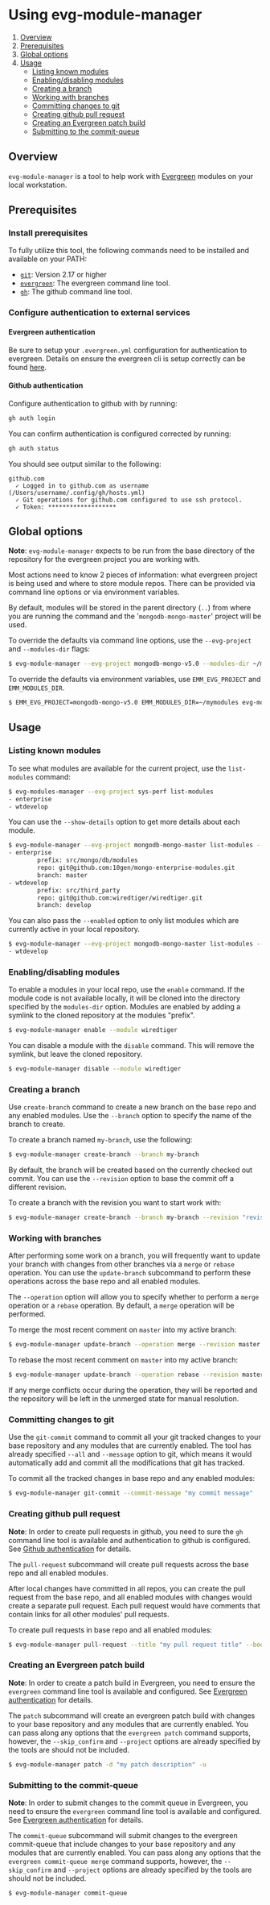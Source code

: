 # Using evg-module-manager

1. [Overview](#overview)
2. [Prerequisites](#prerequisites)
3. [Global options](#global-options)
4. [Usage](#usage)
    - [Listing known modules](#listing-known-modules)
    - [Enabling/disabling modules](#enablingdisabling-modules)
    - [Creating a branch](#creating-a-branch)
    - [Working with branches](#working-with-branches)
    - [Committing changes to git](#committing-changes-to-git)
    - [Creating github pull request](#creating-github-pull-request)
    - [Creating an Evergreen patch build](#creating-an-evergreen-patch-build)
    - [Submitting to the commit-queue](#submitting-to-the-commit-queue)

## Overview

`evg-module-manager` is a tool to help work with [Evergreen](https://github.com/evergreen-ci/evergreen)
modules on your local workstation.

## Prerequisites

### Install prerequisites

To fully utilize this tool, the following commands need to be installed and available on your
PATH:

* [`git`](https://git-scm.com): Version 2.17 or higher
* [`evergreen`](https://github.com/evergreen-ci/evergreen/wiki/Using-the-Command-Line-Tool): The evergreen command line tool.
* [`gh`](https://github.com/cli/cli#installation): The github command line tool.

### Configure authentication to external services

#### Evergreen authentication

Be sure to setup your `.evergreen.yml` configuration for authentication to
evergreen. Details on ensure the evergreen cli is setup correctly can be found
[here](https://github.com/evergreen-ci/evergreen/wiki/Using-the-Command-Line-Tool#downloading-the-command-line-tool).

#### Github authentication

Configure authentication to github with by running:
```bash
gh auth login
```

You can confirm authentication is configured corrected by running:
```bash
gh auth status
```
You should see output similar to the following:
```
github.com
  ✓ Logged in to github.com as username (/Users/username/.config/gh/hosts.yml)
  ✓ Git operations for github.com configured to use ssh protocol.
  ✓ Token: *******************
```

## Global options

**Note**: `evg-module-manager` expects to be run from the base directory of the repository for the
evergreen project you are working with.

Most actions need to know 2 pieces of information: what evergreen project is being used and where
to store module repos. There can be provided via command line options or via environment variables.

By default, modules will be stored in the parent directory (`..`) from where you are running the command
and the '`mongodb-mongo-master`' project will be used.

To override the defaults via command line options, use the `--evg-project` and `--modules-dir` flags:

```bash
$ evg-module-manager --evg-project mongodb-mongo-v5.0 --modules-dir ~/my_modules ...
```

To override the defaults via environment variables, use `EMM_EVG_PROJECT` and `EMM_MODULES_DIR`.

```bash
$ EMM_EVG_PROJECT=mongodb-mongo-v5.0 EMM_MODULES_DIR=~/mymodules evg-module-manager ...
```

## Usage
### Listing known modules

To see what modules are available for the current project, use the `list-modules` command:

```bash
$ evg-modules-manager --evg-project sys-perf list-modules
- enterprise
- wtdevelop
```

You can use the `--show-details` option to get more details about each module.

```bash
$ evg-module-manager --evg-project mongodb-mongo-master list-modules --show-details
- enterprise
        prefix: src/mongo/db/modules
        repo: git@github.com:10gen/mongo-enterprise-modules.git
        branch: master
- wtdevelop
        prefix: src/third_party
        repo: git@github.com:wiredtiger/wiredtiger.git
        branch: develop
```
You can also pass the `--enabled` option to only list modules which are currently active in your
local repository.

```bash
$ evg-module-manager --evg-project mongodb-mongo-master list-modules --enabled
- wtdevelop
```

### Enabling/disabling modules

To enable a modules in your local repo, use the `enable` command. If the module code is not
available locally, it will be cloned into the directory specified by the `modules-dir` option.
Modules are enabled by adding a symlink to the cloned repository at the modules "prefix".

```bash
$ evg-module-manager enable --module wiredtiger
```

You can disable a module with the `disable` command. This will remove the symlink, but leave
the cloned repository.

```bash
$ evg-module-manager disable --module wiredtiger
```

### Creating a branch

Use `create-branch` command to create a new branch on the base repo and any enabled modules. Use the
`--branch` option to specify the name of the branch to create.

To create a branch named `my-branch`, use the following:
```bash
$ evg-module-manager create-branch --branch my-branch
```

By default, the branch will be created based on the currently checked out commit. You can use the
`--revision` option to base the commit off a different revision.

To create a branch with the revision you want to start work with:
```bash
$ evg-module-manager create-branch --branch my-branch --revision "revision_to_checkout"
```

### Working with branches

After performing some work on a branch, you will frequently want to update your branch with changes
from other branches via a `merge` or `rebase` operation. You can use the `update-branch` subcommand
to perform these operations across the base repo and all enabled modules.

The `--operation` option will allow you to specify whether to perform a `merge` operation or a 
`rebase` operation. By default, a `merge` operation will be performed.

To merge the most recent comment on `master` into my active branch:
```bash
$ evg-module-manager update-branch --operation merge --revision master
```

To rebase the most recent comment on `master` into my active branch:
```bash
$ evg-module-manager update-branch --operation rebase --revision master
```

If any merge conflicts occur during the operation, they will be reported and the repository will 
be left in the unmerged state for manual resolution.

### Committing changes to git

Use the `git-commit` command to commit all your git tracked changes to your base repository and any
modules that are currently enabled. The tool has already specified `--all` and `--message` option to git, which means
it would automatically add and commit all the modifications that git has tracked.

To commit all the tracked changes in base repo and any enabled modules:
```bash
$ evg-module-manager git-commit --commit-message "my commit message"
```

### Creating github pull request

**Note**: In order to create pull requests in github, you need to sure the `gh` command line tool
is available and authentication to github is configured. See [Github authentication](#github-authentication)
for details.

The `pull-request` subcommand will create pull requests across the base repo and all enabled 
modules.  

After local changes have committed in all repos, you can create the pull request from the base repo, and all
enabled modules with changes would create a separate pull request. Each pull request would have comments that
contain links for all other modules' pull requests.

To create pull requests in base repo and all enabled modules:
```bash
$ evg-module-manager pull-request --title "my pull request title" --body "my pull request body"
```

### Creating an Evergreen patch build

**Note**: In order to create a patch build in Evergreen, you need to ensure the `evergreen` 
command line tool is available and configured. See [Evergreen authentication](#evergreen-authentication)
for details.

The `patch` subcommand will create an evergreen patch build with changes to your base repository 
and any modules that are currently enabled. You can pass along any options that the 
`evergreen patch` command supports, however, the `--skip_confirm` and `--project` options are 
already specified by the tools are should not be included.

```bash
$ evg-module-manager patch -d "my patch description" -u
```

### Submitting to the commit-queue

**Note**: In order to submit changes to the commit queue in Evergreen, you need to ensure the 
`evergreen` command line tool is available and configured. See 
[Evergreen authentication](#evergreen-authentication) for details.

The `commit-queue` subcommand will submit changes to the evergreen commit-queue that include 
changes to your base repository and any modules that are currently enabled. You can pass along any
options that the `evergreen commit-queue merge` command supports, however, the `--skip_confirm` 
and `--project` options are already specified by the tools are should not be included.

```bash
$ evg-module-manager commit-queue
```
